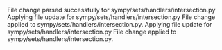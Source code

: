 File change parsed successfully for sympy/sets/handlers/intersection.py
Applying file update for sympy/sets/handlers/intersection.py
File change applied to sympy/sets/handlers/intersection.py.
Applying file update for sympy/sets/handlers/intersection.py
File change applied to sympy/sets/handlers/intersection.py.
